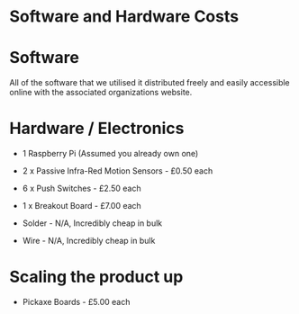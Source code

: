 Software and Hardware Costs
===========================

Software
========

All of the software that we utilised it distributed freely and easily accessible online with the associated organizations website.


Hardware / Electronics
======================

* 1 Raspberry Pi (Assumed you already own one)

* 2 x Passive Infra-Red Motion Sensors - £0.50 each
* 6 x Push Switches                    - £2.50 each
* 1 x Breakout Board                   - £7.00 each
* Solder                               - N/A, Incredibly cheap in bulk
* Wire                                 - N/A, Incredibly cheap in bulk

Scaling the product up
======================

* Pickaxe Boards                       - £5.00 each


